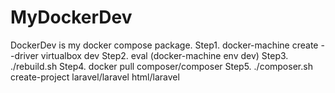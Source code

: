 # MyDockerDev
DockerDev is my docker compose package.
Step1. docker-machine create --driver virtualbox dev
Step2. eval (docker-machine env dev)
Step3. ./rebuild.sh
Step4. docker pull composer/composer
Step5. ./composer.sh create-project laravel/laravel html/laravel

